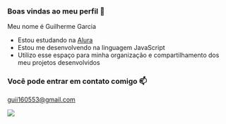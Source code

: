 ### Boas vindas ao meu perfil 👋

Meu nome é Guilherme Garcia

- Estou estudando na [Alura](https://www.alura.com.br)
- Estou me desenvolvendo na linguagem JavaScript
- Utilizo esse espaço para minha organização e compartilhamento dos meu projetos desenvolvidos

### Você pode entrar em contato comigo 📫

guii160553@gmail.com



![](https://media.tenor.com/MpTy4knnxe8AAAAM/lebron-james-king-james.gif)
